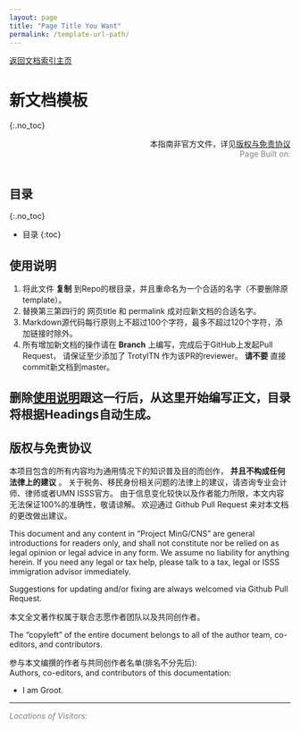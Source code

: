 ```yaml
---
layout: page
title: "Page Title You Want"
permalink: /template-url-path/
---
```


<div>
<a href="http://www.mingcns.org">返回文档索引主页</a>
</div>

# 新文档模板
{:.no_toc}

<div align="right">
本指南非官方文件，详见<a href="#版权与免责协议">版权与免责协议</a><br>
<div style="color: grey">
Page Built on:
<i><script type="text/javascript"> document.write(document.lastModified); </script></i>
</div>
</div><br>

## 目录
{:.no_toc}

* 目录
{:toc}


## 使用说明
1. 将此文件 **复制** 到Repo的根目录，并且重命名为一个合适的名字（不要删除原template）。
1. 替换第三第四行的 网页title 和 permalink 成对应新文档的合适名字。
1. Markdown源代码每行原则上不超过100个字符，最多不超过120个字符，添加链接时除外。
1. 所有增加新文档的操作请在 **Branch** 上编写，完成后于GitHub上发起Pull Request，
请保证至少添加了 TrotylTN 作为该PR的reviewer。 **请不要** 直接commit新文档到master。

## 删除[使用说明](#使用说明)跟这一行后，从这里开始编写正文，目录将根据Headings自动生成。


## 版权与免责协议
本项目包含的所有内容均为通用情况下的知识普及目的而创作， **并且不构成任何法律上的建议** 。
关于税务、移民身份相关问题的法律上的建议，请咨询专业会计师、律师或者UMN ISSS官方。
由于信息变化较快以及作者能力所限，本文内容无法保证100%的准确性，敬请谅解。
欢迎通过 Github Pull Request 来对本文档的更改做出建议。

This document and any content in “Project MinG/CNS” are general introductions for readers only,
and shall not constitute nor be relied on as legal opinion or legal advice in any form.
We assume no liability for anything herein.
If you need any legal or tax help, please talk to a tax, legal or ISSS immigration advisor immediately.

Suggestions for updating and/or fixing are always welcomed via Github Pull Request.

本文全文著作权属于联合志愿作者团队以及共同创作者。

The “copyleft” of the entire document belongs to all of the author team, co-editors, and contributors.  

参与本文编撰的作者与共同创作者名单(排名不分先后):  
Authors, co-editors, and contributors of this documentation:

* I am Groot.

---
_<font color="grey">Locations of Visitors: </font>_
<div style="width: 50%; ">
<script type='text/javascript' id='clustrmaps' src='//cdn.clustrmaps.com/map_v2.js?cl=ffffff&w=a&t=tt&d=6dgA5xsRget7ciqINHnS-LTZ2Bt67OdMGfiecR3Qa-8&cmo=ff7a00&cmn=ff0000&ct=ffffff&co=2d78ad'></script>
</div>
